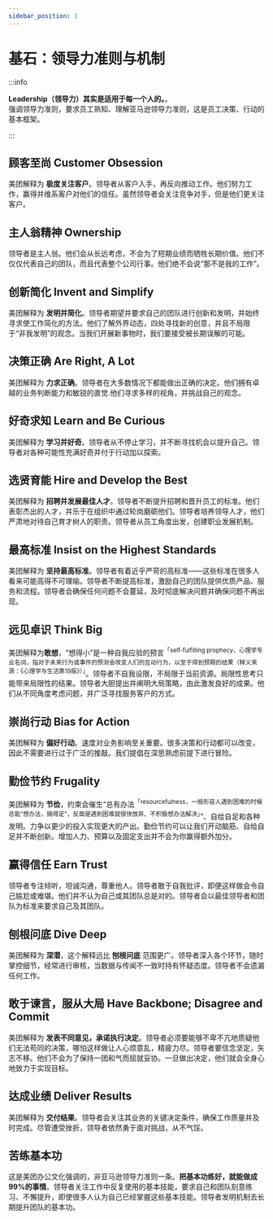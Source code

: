 ```yaml
---
sidebar_position: 1
---
```


# 基石：领导力准则与机制

:::info

**Leadership（领导力）其实是适用于每一个人的。**。  
强调领导力准则，要求员工熟知、理解亚马逊领导力准则，这是员工决策、行动的基本框架。

:::

## 顾客至尚 Customer Obsession

美团解释为 **极度关注客户**。领导者从客户入手，再反向推动工作。他们努力工作，赢得并维系客户对他们的信任。虽然领导者会关注竞争对手，但是他们更关注客户。

## 主人翁精神 Ownership

领导者是主人翁。他们会从长远考虑，不会为了短期业绩而牺牲长期价值。他们不仅仅代表自己的团队，而且代表整个公司行事。他们绝不会说“那不是我的工作”。

## 创新简化 Invent and Simplify

美团解释为 **发明并简化**。领导者期望并要求自己的团队进行创新和发明，并始终寻求使工作简化的方法。他们了解外界动态，四处寻找新的创意，并且不局限于“非我发明”的观念。当我们开展新事物时，我们要接受被长期误解的可能。

## 决策正确 Are Right, A Lot

美团解释为 **力求正确**。领导者在大多数情况下都能做出正确的决定。他们拥有卓越的业务判断能力和敏锐的直觉.他们寻求多样的视角，并挑战自己的观念。

## 好奇求知 Learn and Be Curious

美团解释为 **学习并好奇**。领导者从不停止学习，并不断寻找机会以提升自己。领导者对各种可能性充满好奇并付于行动加以探索。

## 选贤育能 Hire and Develop the Best

美团解释为 **招聘并发展最佳人才**。领导者不断提升招聘和晋升员工的标准。他们表彰杰出的人才，并乐于在组织中通过轮岗磨砺他们。领导者培养领导人才，他们严肃地对待自己育才树人的职责。领导者从员工角度出发，创建职业发展机制。

## 最高标准 Insist on the Highest Standards

美团解释为 **坚持最高标准**。领导者有着近乎严苛的高标准——这些标准在很多人看来可能高得不可理喻。领导者不断提高标准，激励自己的团队提供优质产品、服务和流程。领导者会确保任何问题不会蔓延，及时彻底解决问题并确保问题不再出现。

## 远见卓识 Think Big

美团解释为**敢想**，“想得小”是一种自我应验的预言<sup>「self-fulfilling prophecy，心理学专业名词，指对于未来行为或事件的预测会改变人们的互动行为，以至于得到预期的结果（释义来源：《心理学与生活第19版》）」</sup>。领导者不自我设限，不局限于当前资源。局限性思考只能带来局限性的结果。领导者大胆提出并阐明大局策略，由此激发良好的成果。他们从不同角度考虑问题，并广泛寻找服务客户的方式。

## 崇尚行动 Bias for Action

美团解释为 **偏好行动**。速度对业务影响至关重要。很多决策和行动都可以改变，因此不需要进行过于广泛的推敲。我们提倡在深思熟虑前提下进行冒险。

## 勤俭节约 Frugality

美团解释为 **节俭**，约束会催生“总有办法<sup>「resourcefulness，一般形容人遇到困难的时候总能“想办法，搞得定”，反面是遇到困难就很快放弃、不积极想办法解决」</sup>”、自给自足和各种发明。力争以更少的投入实现更大的产出。勤俭节约可以让我们开动脑筋、自给自足并不断创新。增加人力、预算以及固定支出并不会为你赢得额外加分。

## 赢得信任 Earn Trust

领导者专注倾听，坦诚沟通，尊重他人。领导者敢于自我批评，即便这样做会令自己尴尬或难堪。他们并不认为自己或其团队总是对的。领导者会以最佳领导者和团队为标准来要求自己及其团队。

## 刨根问底 Dive Deep

美团解释为 **深潜**，这个解释远比 **刨根问底** 范围更广。领导者深入各个环节，随时掌控细节，经常进行审核，当数据与传闻不一致时持有怀疑态度。领导者不会遗漏任何工作。

## 敢于谏言，服从大局 Have Backbone; Disagree and Commit

美团解释为 **发表不同意见，承诺执行决定**。领导者必须要能够不卑不亢地质疑他们无法苟同的决策，哪怕这样做让人心烦意乱，精疲力尽。领导者要信念坚定，矢志不移。他们不会为了保持一团和气而屈就妥协。一旦做出决定，他们就会全身心地致力于实现目标。

## 达成业绩 Deliver Results

美团解释为 **交付结果**。领导者会关注其业务的关键决定条件，确保工作质量并及时完成。尽管遭受挫折，领导者依然勇于面对挑战，从不气馁。

## 苦练基本功

这是美团办公文化强调的，非亚马逊领导力准则一条。**把基本功练好，就能做成99%的事情**。领导者关注工作中反复使用的基本技能，要求自己和团队刻意练习、不懈提升，即使很多人认为自己已经掌握这些基本技能。领导者发明机制去长期提升团队的基本功。
